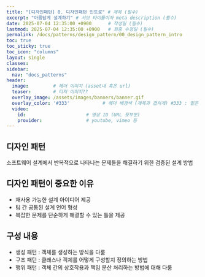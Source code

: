 ```yaml
---
title: "[디자인패턴] 0. 디자인패턴 인트로" # 제목 (필수)
excerpt: "아름답게 설계하기" # 서브 타이틀이자 meta description (필수)
date: 2025-07-04 12:35:00 +0900      # 작성일 (필수)
lastmod: 2025-07-04 12:35:00 +0900   # 최종 수정일 (필수)
permalink: /docs/patterns/design_pattern/00_design_pattern_intro
toc: true
toc_sticky: true
toc_icon: "columns"
layout: single
classes: 
sidebar:
  nav: "docs_patterns"
header: 
  image:         # 헤더 이미지 (asset내 혹은 url)
  teaser:        # 티저 이미지??
  overlay_image: /assets/images/banners/banner.gif
  overlay_color: '#333'            # 헤더 배경색 (제목과 겹치게) #333 : 짙은 회색 (필수)
  video:
    id:                      # 영상 ID (URL 뒷부분)
    provider:                # youtube, vimeo 등
---
```


## 디자인 패턴  

소프트웨어 설계에서 반복적으로 나타나는 문제들을 해결하기 위한 검증된 설계 방법  

## 디자인 패턴이 중요한 이유  

- 재사용 가능한 설계 아이디어 제공  
- 팀 간 공통된 설계 언어 형성  
- 복잡한 문제를 단순하게 해결할 수 있는 틀을 제공  

## 구성 내용  

- 생성 패턴 : 객체를 생성하는 방식을 다룸  
- 구조 패턴 : 클래스나 객체를 어떻게 구성할지 정의하는 방법  
- 행위 패턴 : 객체 간의 상호작용과 책임 분산 처리하는 방법에 대해 다룸  



